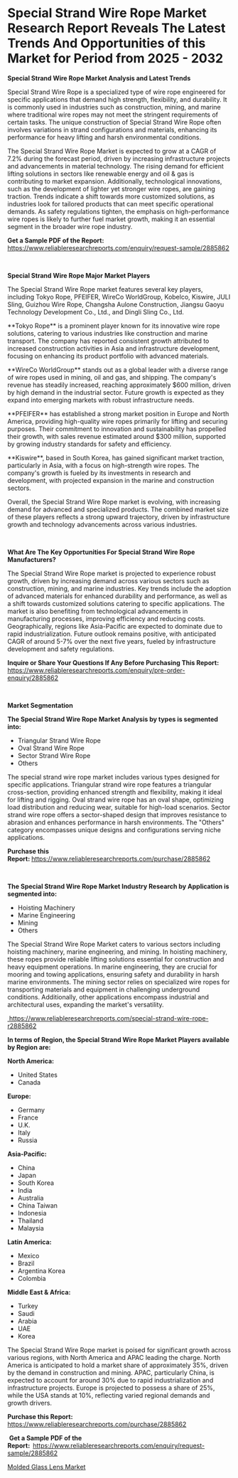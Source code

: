<p><h1>Special Strand Wire Rope Market Research Report Reveals The Latest Trends And Opportunities of this Market for Period from 2025 - 2032</h1></p><p><strong>Special Strand Wire Rope Market Analysis and Latest Trends</strong></p>
<p><p>Special Strand Wire Rope is a specialized type of wire rope engineered for specific applications that demand high strength, flexibility, and durability. It is commonly used in industries such as construction, mining, and marine where traditional wire ropes may not meet the stringent requirements of certain tasks. The unique construction of Special Strand Wire Rope often involves variations in strand configurations and materials, enhancing its performance for heavy lifting and harsh environmental conditions.</p><p>The Special Strand Wire Rope Market is expected to grow at a CAGR of 7.2% during the forecast period, driven by increasing infrastructure projects and advancements in material technology. The rising demand for efficient lifting solutions in sectors like renewable energy and oil & gas is contributing to market expansion. Additionally, technological innovations, such as the development of lighter yet stronger wire ropes, are gaining traction. Trends indicate a shift towards more customized solutions, as industries look for tailored products that can meet specific operational demands. As safety regulations tighten, the emphasis on high-performance wire ropes is likely to further fuel market growth, making it an essential segment in the broader wire rope industry.</p></p>
<p><strong>Get a Sample PDF of the Report:&nbsp;</strong> <a href="https://www.reliableresearchreports.com/enquiry/request-sample/2885862?utm_campaign=2984&utm_medium=2&utm_source=Github&utm_content=ia&utm_term=13032025&utm_id=special-strand-wire-rope">https://www.reliableresearchreports.com/enquiry/request-sample/2885862</a></p>
<p>&nbsp;</p>
<p><strong>Special Strand Wire Rope Major Market Players</strong></p>
<p><p>The Special Strand Wire Rope market features several key players, including Tokyo Rope, PFEIFER, WireCo WorldGroup, Kobelco, Kiswire, JULI Sling, Guizhou Wire Rope, Changsha Aulone Construction, Jiangsu Gaoyu Technology Development Co., Ltd., and Dingli Sling Co., Ltd. </p><p>**Tokyo Rope** is a prominent player known for its innovative wire rope solutions, catering to various industries like construction and marine transport. The company has reported consistent growth attributed to increased construction activities in Asia and infrastructure development, focusing on enhancing its product portfolio with advanced materials.</p><p>**WireCo WorldGroup** stands out as a global leader with a diverse range of wire ropes used in mining, oil and gas, and shipping. The company's revenue has steadily increased, reaching approximately $600 million, driven by high demand in the industrial sector. Future growth is expected as they expand into emerging markets with robust infrastructure needs.</p><p>**PFEIFER** has established a strong market position in Europe and North America, providing high-quality wire ropes primarily for lifting and securing purposes. Their commitment to innovation and sustainability has propelled their growth, with sales revenue estimated around $300 million, supported by growing industry standards for safety and efficiency.</p><p>**Kiswire**, based in South Korea, has gained significant market traction, particularly in Asia, with a focus on high-strength wire ropes. The company's growth is fueled by its investments in research and development, with projected expansion in the marine and construction sectors.</p><p>Overall, the Special Strand Wire Rope market is evolving, with increasing demand for advanced and specialized products. The combined market size of these players reflects a strong upward trajectory, driven by infrastructure growth and technology advancements across various industries.</p></p>
<p>&nbsp;</p>
<p><strong>What Are The Key Opportunities For Special Strand Wire Rope Manufacturers?</strong></p>
<p><p>The Special Strand Wire Rope market is projected to experience robust growth, driven by increasing demand across various sectors such as construction, mining, and marine industries. Key trends include the adoption of advanced materials for enhanced durability and performance, as well as a shift towards customized solutions catering to specific applications. The market is also benefiting from technological advancements in manufacturing processes, improving efficiency and reducing costs. Geographically, regions like Asia-Pacific are expected to dominate due to rapid industrialization. Future outlook remains positive, with anticipated CAGR of around 5-7% over the next five years, fueled by infrastructure development and safety regulations.</p></p>
<p><strong>Inquire or Share Your Questions If Any Before Purchasing This Report:</strong> <a href="https://www.reliableresearchreports.com/enquiry/pre-order-enquiry/2885862?utm_campaign=2984&utm_medium=2&utm_source=Github&utm_content=ia&utm_term=13032025&utm_id=special-strand-wire-rope">https://www.reliableresearchreports.com/enquiry/pre-order-enquiry/2885862</a></p>
<p>&nbsp;</p>
<p><strong>Market Segmentation</strong></p>
<p><strong>The Special Strand Wire Rope Market Analysis by types is segmented into:</strong></p>
<p><ul><li>Triangular Strand Wire Rope</li><li>Oval Strand Wire Rope</li><li>Sector Strand Wire Rope</li><li>Others</li></ul></p>
<p><p>The special strand wire rope market includes various types designed for specific applications. Triangular strand wire rope features a triangular cross-section, providing enhanced strength and flexibility, making it ideal for lifting and rigging. Oval strand wire rope has an oval shape, optimizing load distribution and reducing wear, suitable for high-load scenarios. Sector strand wire rope offers a sector-shaped design that improves resistance to abrasion and enhances performance in harsh environments. The "Others" category encompasses unique designs and configurations serving niche applications.</p></p>
<p><strong>Purchase this Report:&nbsp;</strong><a href="https://www.reliableresearchreports.com/purchase/2885862?utm_campaign=2984&utm_medium=2&utm_source=Github&utm_content=ia&utm_term=13032025&utm_id=special-strand-wire-rope">https://www.reliableresearchreports.com/purchase/2885862</a></p>
<p>&nbsp;</p>
<p><strong>The Special Strand Wire Rope Market Industry Research by Application is segmented into:</strong></p>
<p><ul><li>Hoisting Machinery</li><li>Marine Engineering</li><li>Mining</li><li>Others</li></ul></p>
<p><p>The Special Strand Wire Rope Market caters to various sectors including hoisting machinery, marine engineering, and mining. In hoisting machinery, these ropes provide reliable lifting solutions essential for construction and heavy equipment operations. In marine engineering, they are crucial for mooring and towing applications, ensuring safety and durability in harsh marine environments. The mining sector relies on specialized wire ropes for transporting materials and equipment in challenging underground conditions. Additionally, other applications encompass industrial and architectural uses, expanding the market's versatility.</p></p>
<p><a href="https://www.reliableresearchreports.com/special-strand-wire-rope-r2885862?utm_campaign=2984&utm_medium=2&utm_source=Github&utm_content=ia&utm_term=13032025&utm_id=special-strand-wire-rope">&nbsp;https://www.reliableresearchreports.com/special-strand-wire-rope-r2885862</a></p>
<p><strong>In terms of Region, the Special Strand Wire Rope Market Players available by Region are:</strong></p>
<p>
    <p> <strong> North America: </strong>
        <ul>
            <li>United States</li>
            <li>Canada</li>
        </ul>
        </p> 
    <p> <strong> Europe: </strong>
        <ul>
            <li>Germany</li>
            <li>France</li>
            <li>U.K.</li>
            <li>Italy</li>
            <li>Russia</li>
        </ul>
        </p> 
    <p> <strong> Asia-Pacific: </strong>
        <ul>
            <li>China</li>
            <li>Japan</li>
            <li>South Korea</li>
            <li>India</li>
            <li>Australia</li>
            <li>China Taiwan</li>
            <li>Indonesia</li>
            <li>Thailand</li>
            <li>Malaysia</li>
        </ul>
        </p> 
    <p> <strong> Latin America: </strong>
        <ul>
            <li>Mexico</li>
            <li>Brazil</li>
            <li>Argentina Korea</li>
            <li>Colombia</li>
        </ul>
        </p> 
    <p> <strong> Middle East & Africa: </strong>
        <ul>
            <li>Turkey</li>
            <li>Saudi</li>
            <li>Arabia</li>
            <li>UAE</li>
            <li>Korea</li>
        </ul>
    </p>
    </p>
<p><p>The Special Strand Wire Rope market is poised for significant growth across various regions, with North America and APAC leading the charge. North America is anticipated to hold a market share of approximately 35%, driven by the demand in construction and mining. APAC, particularly China, is expected to account for around 30% due to rapid industrialization and infrastructure projects. Europe is projected to possess a share of 25%, while the USA stands at 10%, reflecting varied regional demands and growth drivers.</p></p>
<p><strong>Purchase this Report: </strong><a href="https://www.reliableresearchreports.com/purchase/2885862?utm_campaign=2984&utm_medium=2&utm_source=Github&utm_content=ia&utm_term=13032025&utm_id=special-strand-wire-rope">https://www.reliableresearchreports.com/purchase/2885862</a></p>
<p>&nbsp;<strong>Get a Sample PDF of the Report:&nbsp;&nbsp;</strong><a href="https://www.reliableresearchreports.com/enquiry/request-sample/2885862?utm_campaign=2984&utm_medium=2&utm_source=Github&utm_content=ia&utm_term=13032025&utm_id=special-strand-wire-rope">https://www.reliableresearchreports.com/enquiry/request-sample/2885862</a></p>
<p><strong></strong></p>
<p><p><a href="https://github.com/zupankocka/Market-Research-Report-List-1/blob/main/molded-glass-lens-market.md?utm_campaign=2984&utm_medium=2&utm_source=Github&utm_content=ia&utm_term=13032025&utm_id=special-strand-wire-rope">Molded Glass Lens Market</a></p></p>